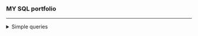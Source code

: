 ### MY SQL portfolio
---
  <details>
<summary>Simple queries</summary>
<br>
  
## **1. Remove String Spaces**
  
  Your task is to remove the spaces from the string, then return the resultant string.
  You are given a table 'nospace' with column 'x', return a table with column 'x' and your result in a column named 'res'.
  
  **Solution**

```sql
  SELECT x, REPLACE(x, ' ', '') AS res 
  FROM nospace
```
</details>
